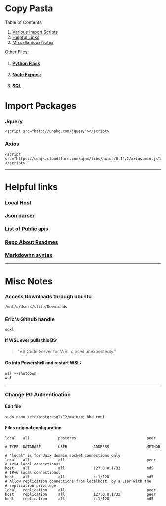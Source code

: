 # Copy Pasta

Table of Contents:
1. [Various Import Scripts](#import-packages) 
2. [Helpful Links](#helpful-links)
3. [Miscallanious Notes](#misc-notes)

Other Files:
1. #### [Python Flask](./BackEnd/python_flask)
2. #### [Node Express](./BackEnd/node_express)
3. #### [SQL](./BackEnd/sql)

# Import Packages

### Jquery

    <script src="http://unpkg.com/jquery"></script>

### Axios

    <script src="https://cdnjs.cloudflare.com/ajax/libs/axios/0.19.2/axios.min.js"></script>

---

# Helpful links

### [Local Host](http://127.0.0.1:5500/)

### [Json parser](https://jsonformatter.org/json-parser)

### [List of Public apis](https://github.com/public-apis/public-apis#open-source-projects)

### [Repo About Readmes](https://github.com/matiassingers/awesome-readme)

### [Markdownn syntax](https://www.markdownguide.org/cheat-sheet/)

---

# Misc Notes

### Access Downloads through ubuntu
    /mnt/c/Users/stile/Downloads

### Eric's Github handle
    sdxl

#### If WSL ever pulls this BS:
> "VS Code Server for WSL closed unexpectedly."

#### Go into Powershell and restart WSL:
    wsl --shutdown
    wsl

---

### Change PG Authentication

#### Edit file 
    sudo nano /etc/postgresql/12/main/pg_hba.conf

#### Files original configuration

    local   all             postgres                                peer

    # TYPE  DATABASE        USER            ADDRESS                 METHOD

    # "local" is for Unix domain socket connections only
    local   all             all                                     peer
    # IPv4 local connections:
    host    all             all             127.0.0.1/32            md5
    # IPv6 local connections:
    host    all             all             ::1/128                 md5
    # Allow replication connections from localhost, by a user with the
    # replication privilege.
    local   replication     all                                     peer
    host    replication     all             127.0.0.1/32            peer
    host    replication     all             ::1/128                 md5
